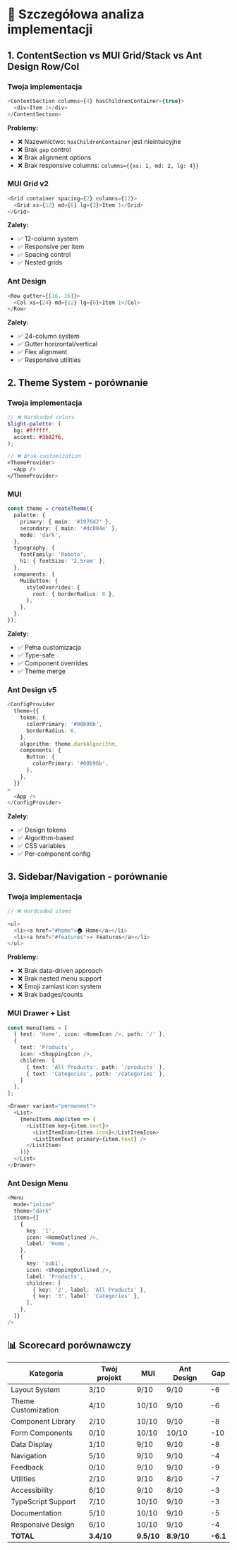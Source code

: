 # 🔧 Szczegółowa analiza implementacji

## 1. ContentSection vs MUI Grid/Stack vs Ant Design Row/Col

### Twoja implementacja

```typescript
<ContentSection columns={4} hasChildrenContainer={true}>
  <div>Item 1</div>
</ContentSection>
```

**Problemy:**

- ❌ Nazewnictwo: `hasChildrenContainer` jest nieintuicyjne
- ❌ Brak `gap` control
- ❌ Brak alignment options
- ❌ Brak responsive columns: `columns={{xs: 1, md: 2, lg: 4}}`

### MUI Grid v2

```typescript
<Grid container spacing={2} columns={12}>
  <Grid xs={12} md={6} lg={3}>Item 1</Grid>
</Grid>
```

**Zalety:**

- ✅ 12-column system
- ✅ Responsive per item
- ✅ Spacing control
- ✅ Nested grids

### Ant Design

```typescript
<Row gutter={[16, 16]}>
  <Col xs={24} md={12} lg={6}>Item 1</Col>
</Row>
```

**Zalety:**

- ✅ 24-column system
- ✅ Gutter horizontal/vertical
- ✅ Flex alignment
- ✅ Responsive utilities

## 2. Theme System - porównanie

### Twoja implementacja

```scss
// ❌ Hardcoded colors
$light-palette: (
  bg: #ffffff,
  accent: #3b82f6,
);

// ❌ Brak customization
<ThemeProvider>
  <App />
</ThemeProvider>
```

### MUI

```typescript
const theme = createTheme({
  palette: {
    primary: { main: '#1976d2' },
    secondary: { main: '#dc004e' },
    mode: 'dark',
  },
  typography: {
    fontFamily: 'Roboto',
    h1: { fontSize: '2.5rem' },
  },
  components: {
    MuiButton: {
      styleOverrides: {
        root: { borderRadius: 8 },
      },
    },
  },
});
```

**Zalety:**

- ✅ Pełna customizacja
- ✅ Type-safe
- ✅ Component overrides
- ✅ Theme merge

### Ant Design v5

```typescript
<ConfigProvider
  theme={{
    token: {
      colorPrimary: '#00b96b',
      borderRadius: 6,
    },
    algorithm: theme.darkAlgorithm,
    components: {
      Button: {
        colorPrimary: '#00b96b',
      },
    },
  }}
>
  <App />
</ConfigProvider>
```

**Zalety:**

- ✅ Design tokens
- ✅ Algorithm-based
- ✅ CSS variables
- ✅ Per-component config

## 3. Sidebar/Navigation - porównanie

### Twoja implementacja

```typescript
// ❌ Hardcoded items

<ul>
  <li><a href="#home">🏠 Home</a></li>
  <li><a href="#features">⭐ Features</a></li>
</ul>
```

**Problemy:**

- ❌ Brak data-driven approach
- ❌ Brak nested menu support
- ❌ Emoji zamiast icon system
- ❌ Brak badges/counts

### MUI Drawer + List

```typescript
const menuItems = [
  { text: 'Home', icon: <HomeIcon />, path: '/' },
  {
    text: 'Products',
    icon: <ShoppingIcon />,
    children: [
      { text: 'All Products', path: '/products' },
      { text: 'Categories', path: '/categories' },
    ]
  },
];

<Drawer variant="permanent">
  <List>
    {menuItems.map(item => (
      <ListItem key={item.text}>
        <ListItemIcon>{item.icon}</ListItemIcon>
        <ListItemText primary={item.text} />
      </ListItem>
    ))}
  </List>
</Drawer>
```

### Ant Design Menu

```typescript
<Menu
  mode="inline"
  theme="dark"
  items={[
    {
      key: '1',
      icon: <HomeOutlined />,
      label: 'Home',
    },
    {
      key: 'sub1',
      icon: <ShoppingOutlined />,
      label: 'Products',
      children: [
        { key: '2', label: 'All Products' },
        { key: '3', label: 'Categories' },
      ],
    },
  ]}
/>
```

## 📊 Scorecard porównawczy

| Kategoria | Twój projekt | MUI | Ant Design | Gap |
|-----------|--------------|-----|------------|-----|
| Layout System | 3/10 | 9/10 | 9/10 | -6 |
| Theme Customization | 4/10 | 10/10 | 9/10 | -6 |
| Component Library | 2/10 | 10/10 | 9/10 | -8 |
| Form Components | 0/10 | 10/10 | 10/10 | -10 |
| Data Display | 1/10 | 9/10 | 9/10 | -8 |
| Navigation | 5/10 | 9/10 | 9/10 | -4 |
| Feedback | 0/10 | 9/10 | 9/10 | -9 |
| Utilities | 2/10 | 9/10 | 8/10 | -7 |
| Accessibility | 6/10 | 9/10 | 8/10 | -3 |
| TypeScript Support | 7/10 | 10/10 | 9/10 | -3 |
| Documentation | 5/10 | 10/10 | 9/10 | -5 |
| Responsive Design | 6/10 | 10/10 | 9/10 | -4 |
| **TOTAL** | **3.4/10** | **9.5/10** | **8.9/10** | **-6.1**
